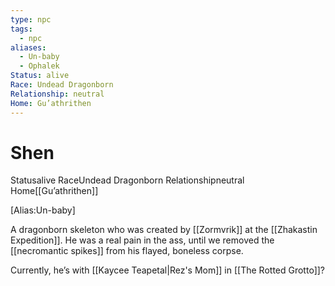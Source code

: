 ```yaml
---
type: npc
tags:
  - npc
aliases:
  - Un-baby
  - Ophalek
Status: alive
Race: Undead Dragonborn
Relationship: neutral
Home: Gu’athrithen
---
```


# Shen
<span class="dataview inline-field"><span class="inline-field-key">Status</span><span class="inline-field-value">alive</span></span>
<span class="dataview inline-field"><span class="inline-field-key">Race</span><span class="inline-field-value">Undead Dragonborn</span></span>
<span class="dataview inline-field"><span class="inline-field-key">Relationship</span><span class="inline-field-value">neutral</span></span>
<span class="dataview inline-field"><span class="inline-field-key">Home</span><span class="inline-field-value">[[Gu’athrithen]]</span></span>

[Alias:Un-baby]

A dragonborn skeleton who was created by [[Zormvrik]] at the [[Zhakastin Expedition]]. He was a real pain in the ass, until we removed the [[necromantic spikes]] from his flayed, boneless corpse. 

Currently, he’s with [[Kaycee Teapetal|Rez's Mom]] in [[The Rotted Grotto]]? 